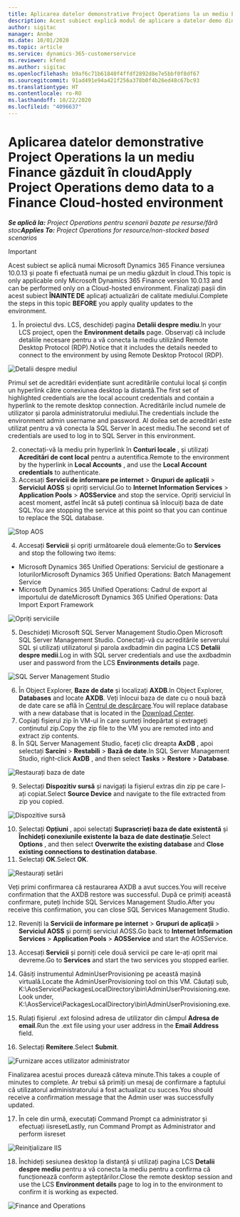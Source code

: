 ```yaml
---
title: Aplicarea datelor demonstrative Project Operations la un mediu Finance găzduit în cloud
description: Acest subiect explică modul de aplicare a datelor demo din Project Operations la un mediu Dynamics 365 Finance găzduit în cloud.
author: sigitac
manager: Annbe
ms.date: 10/01/2020
ms.topic: article
ms.service: dynamics-365-customerservice
ms.reviewer: kfend
ms.author: sigitac
ms.openlocfilehash: b9af6c71b61840f4ffdf2892d8e7e5bbf0f8df67
ms.sourcegitcommit: 91ad491e94a421f256a378b0f4b26ed48c67bc93
ms.translationtype: HT
ms.contentlocale: ro-RO
ms.lasthandoff: 10/22/2020
ms.locfileid: "4096637"
---
```

# <a name="apply-project-operations-demo-data-to-a-finance-cloud-hosted-environment"></a><span data-ttu-id="17f51-103">Aplicarea datelor demonstrative Project Operations la un mediu Finance găzduit în cloud</span><span class="sxs-lookup"><span data-stu-id="17f51-103">Apply Project Operations demo data to a Finance Cloud-hosted environment</span></span>

<span data-ttu-id="17f51-104">_**Se aplică la:** Project Operations pentru scenarii bazate pe resurse/fără stoc_</span><span class="sxs-lookup"><span data-stu-id="17f51-104">_**Applies To:** Project Operations for resource/non-stocked based scenarios_</span></span>

> [!IMPORTANT]
> <span data-ttu-id="17f51-105">Acest subiect se aplică numai Microsoft Dynamics 365 Finance versiunea 10.0.13 și poate fi efectuată numai pe un mediu găzduit în cloud.</span><span class="sxs-lookup"><span data-stu-id="17f51-105">This topic is only applicable only Microsoft Dynamics 365 Finance version 10.0.13 and can be performed only on a Cloud-hosted environment.</span></span> <span data-ttu-id="17f51-106">Finalizați pașii din acest subiect **ÎNAINTE DE** aplicați actualizări de calitate mediului.</span><span class="sxs-lookup"><span data-stu-id="17f51-106">Complete the steps in this topic **BEFORE** you apply quality updates to the environment.</span></span>

1. <span data-ttu-id="17f51-107">În proiectul dvs. LCS, deschideți pagina **Detalii despre mediu**.</span><span class="sxs-lookup"><span data-stu-id="17f51-107">In your LCS project, open the **Environment details** page.</span></span> <span data-ttu-id="17f51-108">Observați că include detaliile necesare pentru a vă conecta la mediu utilizând Remote Desktop Protocol (RDP).</span><span class="sxs-lookup"><span data-stu-id="17f51-108">Notice that it includes the details needed to connect to the environment by using Remote Desktop Protocol (RDP).</span></span>

![Detalii despre mediul ](./media/1EnvironmentDetails.png)

<span data-ttu-id="17f51-110">Primul set de acreditări evidențiate sunt acreditările contului local și conțin un hyperlink către conexiunea desktop la distanță.</span><span class="sxs-lookup"><span data-stu-id="17f51-110">The first set of highlighted credentials are the local account credentials and contain a hyperlink to the remote desktop connection.</span></span> <span data-ttu-id="17f51-111">Acreditările includ numele de utilizator și parola administratorului mediului.</span><span class="sxs-lookup"><span data-stu-id="17f51-111">The credentials include the environment admin username and password.</span></span> <span data-ttu-id="17f51-112">Al doilea set de acreditări este utilizat pentru a vă conecta la SQL Server în acest mediu.</span><span class="sxs-lookup"><span data-stu-id="17f51-112">The second set of credentials are used to log in to SQL Server in this environment.</span></span>

2. <span data-ttu-id="17f51-113">conectați-vă la mediu prin hyperlink în **Conturi locale** , și utilizați **Acreditări de cont local** pentru a autentifica.</span><span class="sxs-lookup"><span data-stu-id="17f51-113">Remote to the environment by the hyperlink in **Local Accounts** , and use the **Local Account credentials** to authenticate.</span></span>
3. <span data-ttu-id="17f51-114">Accesați **Servicii de informare pe internet** > **Grupuri de aplicații** > **Serviciul AOSS** și opriți serviciul.</span><span class="sxs-lookup"><span data-stu-id="17f51-114">Go to **Internet Information Services** > **Application Pools** > **AOSService** and stop the service.</span></span> <span data-ttu-id="17f51-115">Opriți serviciul în acest moment, astfel încât să puteți continua să înlocuiți baza de date SQL.</span><span class="sxs-lookup"><span data-stu-id="17f51-115">You are stopping the service at this point so that you can continue to replace the SQL database.</span></span>

![Stop AOS](./media/2StopAOS.png)

4. <span data-ttu-id="17f51-117">Accesați **Servicii** și opriți următoarele două elemente:</span><span class="sxs-lookup"><span data-stu-id="17f51-117">Go to **Services** and stop the following two items:</span></span>

- <span data-ttu-id="17f51-118">Microsoft Dynamics 365 Unified Operations: Serviciul de gestionare a loturilor</span><span class="sxs-lookup"><span data-stu-id="17f51-118">Microsoft Dynamics 365 Unified Operations: Batch Management Service</span></span>
- <span data-ttu-id="17f51-119">Microsoft Dynamics 365 Unified Operations: Cadrul de export al importului de date</span><span class="sxs-lookup"><span data-stu-id="17f51-119">Microsoft Dynamics 365 Unified Operations: Data Import Export Framework</span></span>

![Opriți serviciile](./media/3StopServices.png)

5. <span data-ttu-id="17f51-121">Deschideți Microsoft SQL Server Management Studio.</span><span class="sxs-lookup"><span data-stu-id="17f51-121">Open Microsoft SQL Server Management Studio.</span></span> <span data-ttu-id="17f51-122">Conectați-vă cu acreditările serverului SQL și utilizați utilizatorul și parola axdbadmin din pagina LCS **Detalii despre medii**.</span><span class="sxs-lookup"><span data-stu-id="17f51-122">Log in with SQL server credentials and use the axdbadmin user and password from the LCS **Environments details** page.</span></span>

![SQL Server Management Studio](./media/4SSMS.png)

6. <span data-ttu-id="17f51-124">În Object Explorer, **Baze de date** și localizați **AXDB**.</span><span class="sxs-lookup"><span data-stu-id="17f51-124">In Object Explorer, **Databases** and locate **AXDB**.</span></span> <span data-ttu-id="17f51-125">Veți înlocui baza de date cu o nouă bază de date care se află în [Centrul de descărcare](https://download.microsoft.com/download/1/a/3/1a314bd2-b082-4a87-abdc-1ba26c92b63d/ProjOpsDemoDataFOGARelease.zip).</span><span class="sxs-lookup"><span data-stu-id="17f51-125">You will replace database with a new database that is located in the [Download Center](https://download.microsoft.com/download/1/a/3/1a314bd2-b082-4a87-abdc-1ba26c92b63d/ProjOpsDemoDataFOGARelease.zip).</span></span> 
7. <span data-ttu-id="17f51-126">Copiați fișierul zip în VM-ul în care sunteți îndepărtat și extrageți conținutul zip.</span><span class="sxs-lookup"><span data-stu-id="17f51-126">Copy the zip file to the VM you are remoted into and extract zip contents.</span></span>
8. <span data-ttu-id="17f51-127">În SQL Server Management Studio, faceți clic dreapta **AxDB** , apoi selectați **Sarcini** > **Restabili** > **Bază de date**.</span><span class="sxs-lookup"><span data-stu-id="17f51-127">In SQL Server Management Studio, right-click **AxDB** , and then select **Tasks** > **Restore** > **Database**.</span></span>

![Restaurați baza de date](./media/5RestoreDatabase.png)

9. <span data-ttu-id="17f51-129">Selectați **Dispozitiv sursă** și navigați la fișierul extras din zip pe care l-ați copiat.</span><span class="sxs-lookup"><span data-stu-id="17f51-129">Select **Source Device** and navigate to the file extracted from zip you copied.</span></span>

![Dispozitive sursă](./media/6SourceDevice.png)

10. <span data-ttu-id="17f51-131">Selectați **Opțiuni** , apoi selectați **Suprascrieți baza de date existentă** și **Închideți conexiunile existente la baza de date destinație**.</span><span class="sxs-lookup"><span data-stu-id="17f51-131">Select **Options** , and then select **Overwrite the existing database** and **Close existing connections to destination database**.</span></span> 
11. <span data-ttu-id="17f51-132">Selectați **OK**.</span><span class="sxs-lookup"><span data-stu-id="17f51-132">Select **OK**.</span></span>

![Restaurați setări](./media/7RestoreSetting.png)

<span data-ttu-id="17f51-134">Veți primi confirmarea că restaurarea AXDB a avut succes.</span><span class="sxs-lookup"><span data-stu-id="17f51-134">You will receive confirmation that the AXDB restore was successful.</span></span> <span data-ttu-id="17f51-135">După ce primiți această confirmare, puteți închide SQL Services Management Studio.</span><span class="sxs-lookup"><span data-stu-id="17f51-135">After you receive this confirmation, you can close SQL Services Management Studio.</span></span>

12. <span data-ttu-id="17f51-136">Reveniți la **Servicii de informare pe internet** > **Grupuri de aplicații** > **Serviciul AOSS** și porniți serviciul AOSS.</span><span class="sxs-lookup"><span data-stu-id="17f51-136">Go back to **Internet Information Services** > **Application Pools** > **AOSService** and start the AOSService.</span></span>
13. <span data-ttu-id="17f51-137">Accesați **Servicii** și porniți cele două servicii pe care le-ați oprit mai devreme.</span><span class="sxs-lookup"><span data-stu-id="17f51-137">Go to **Services** and start the two services you stopped earlier.</span></span>

14. <span data-ttu-id="17f51-138">Găsiți instrumentul AdminUserProvisioning pe această mașină virtuală.</span><span class="sxs-lookup"><span data-stu-id="17f51-138">Locate the AdminUserProvisioning tool on this VM.</span></span> <span data-ttu-id="17f51-139">Căutați sub, K:\AosService\PackagesLocalDirectory\bin\AdminUserProvisioning.exe.</span><span class="sxs-lookup"><span data-stu-id="17f51-139">Look under, K:\AosService\PackagesLocalDirectory\bin\AdminUserProvisioning.exe.</span></span>
15. <span data-ttu-id="17f51-140">Rulați fișierul .ext folosind adresa de utilizator din câmpul **Adresa de email**.</span><span class="sxs-lookup"><span data-stu-id="17f51-140">Run the .ext file using your user address in the **Email Address** field.</span></span> 
16. <span data-ttu-id="17f51-141">Selectați **Remitere**.</span><span class="sxs-lookup"><span data-stu-id="17f51-141">Select **Submit**.</span></span>

![Furnizare acces utilizator administrator](./media/8AdminUserProvisioning.png)

<span data-ttu-id="17f51-143">Finalizarea acestui proces durează câteva minute.</span><span class="sxs-lookup"><span data-stu-id="17f51-143">This takes a couple of minutes to complete.</span></span> <span data-ttu-id="17f51-144">Ar trebui să primiți un mesaj de confirmare a faptului că utilizatorul administratorului a fost actualizat cu succes.</span><span class="sxs-lookup"><span data-stu-id="17f51-144">You should receive a confirmation message that the Admin user was successfully updated.</span></span>

17. <span data-ttu-id="17f51-145">În cele din urmă, executați Command Prompt ca administrator și efectuați iisreset</span><span class="sxs-lookup"><span data-stu-id="17f51-145">Lastly, run Command Prompt as Administrator and perform iisreset</span></span>

![Reiniţializare IIS](./media/9IISReset.png)

18. <span data-ttu-id="17f51-147">Închideți sesiunea desktop la distanță și utilizați pagina LCS **Detalii despre mediu** pentru a vă conecta la mediu pentru a confirma că funcționează conform așteptărilor.</span><span class="sxs-lookup"><span data-stu-id="17f51-147">Close the remote desktop session and use the LCS **Environment details** page to log in to the environment to confirm it is working as expected.</span></span>

![Finance and Operations](./media/10FinanceAndOperations.png)
